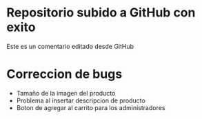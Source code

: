 # Repositorio subido a GitHub con exito

Este es un comentario editado desde GitHub

# Correccion de bugs

* Tamaño de la imagen del producto
* Problema al insertar descripcion de producto
* Boton de agregar al carrito para los administradores